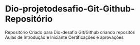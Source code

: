 # Dio-projetodesafio-Git-Github- Repositório
Repositório Criado para Dio-desafio  Git/Github  criando repositóri                                                         
Aulas de Introdução e Iniciante
Certificações e aprovações 
 
